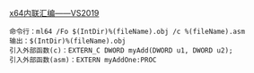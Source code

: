 [x64内联汇编——VS2019](https://blog.csdn.net/Zhang_Y_Q/article/details/136433131)

```
命令行：ml64 /Fo $(IntDir)%(fileName).obj /c %(fileName).asm
输出：$(IntDir)%(fileName).obj
引入外部函数(c)：EXTERN_C DWORD myAdd(DWORD u1, DWORD u2);
引入外部函数(asm)：EXTERN myAddOne:PROC
```